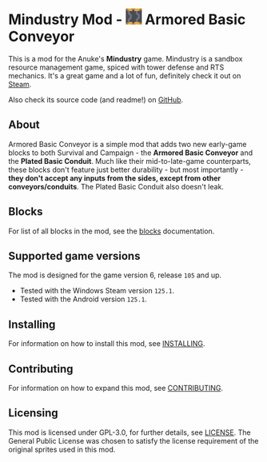 # Mindustry Mod - ![Armored Basic Conveyor](docs/img/block-armored-basic-conveyor.png) Armored Basic Conveyor

This is a mod for the Anuke's **Mindustry** game. Mindustry is a sandbox resource management game, spiced with tower defense and RTS mechanics. It's a great game and a lot of fun, definitely check it out on [Steam](https://store.steampowered.com/app/1127400/Mindustry/).

Also check its source code (and readme!) on [GitHub](https://github.com/Anuken/Mindustry).

## About

Armored Basic Conveyor is a simple mod that adds two new early-game blocks to both Survival and Campaign - the **Armored Basic Conveyor** and the **Plated Basic Conduit**. Much like their mid-to-late-game counterparts, these blocks don't feature just better durability - but most importantly - **they don't accept any inputs from the sides, except from other conveyors/conduits**. The Plated Basic Conduit also doesn't leak.

## Blocks

For list of all blocks in the mod, see the [blocks](docs/blocks.md) documentation.

## Supported game versions

The mod is designed for the game version 6, release `105` and up.

- Tested with the Windows Steam version `125.1`.
- Tested with the Android version `125.1`.

## Installing

For information on how to install this mod, see [INSTALLING](INSTALLING.md).

## Contributing

For information on how to expand this mod, see [CONTRIBUTING](CONTRIBUTING.md).

## Licensing

This mod is licensed under GPL-3.0, for further details, see [LICENSE](LICENSE). The General Public License was chosen to satisfy the license requirement of the original sprites used in this mod.
